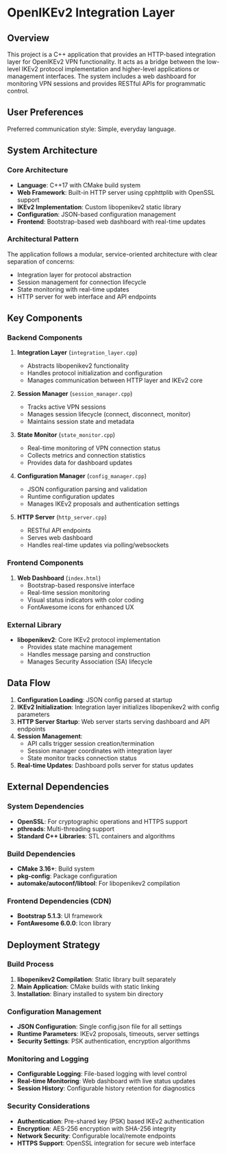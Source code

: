 # OpenIKEv2 Integration Layer

## Overview

This project is a C++ application that provides an HTTP-based integration layer for OpenIKEv2 VPN functionality. It acts as a bridge between the low-level IKEv2 protocol implementation and higher-level applications or management interfaces. The system includes a web dashboard for monitoring VPN sessions and provides RESTful APIs for programmatic control.

## User Preferences

Preferred communication style: Simple, everyday language.

## System Architecture

### Core Architecture
- **Language**: C++17 with CMake build system
- **Web Framework**: Built-in HTTP server using cpphttplib with OpenSSL support
- **IKEv2 Implementation**: Custom libopenikev2 static library
- **Configuration**: JSON-based configuration management
- **Frontend**: Bootstrap-based web dashboard with real-time updates

### Architectural Pattern
The application follows a modular, service-oriented architecture with clear separation of concerns:
- Integration layer for protocol abstraction
- Session management for connection lifecycle
- State monitoring with real-time updates
- HTTP server for web interface and API endpoints

## Key Components

### Backend Components
1. **Integration Layer** (`integration_layer.cpp`)
   - Abstracts libopenikev2 functionality
   - Handles protocol initialization and configuration
   - Manages communication between HTTP layer and IKEv2 core

2. **Session Manager** (`session_manager.cpp`)
   - Tracks active VPN sessions
   - Manages session lifecycle (connect, disconnect, monitor)
   - Maintains session state and metadata

3. **State Monitor** (`state_monitor.cpp`)
   - Real-time monitoring of VPN connection status
   - Collects metrics and connection statistics
   - Provides data for dashboard updates

4. **Configuration Manager** (`config_manager.cpp`)
   - JSON configuration parsing and validation
   - Runtime configuration updates
   - Manages IKEv2 proposals and authentication settings

5. **HTTP Server** (`http_server.cpp`)
   - RESTful API endpoints
   - Serves web dashboard
   - Handles real-time updates via polling/websockets

### Frontend Components
1. **Web Dashboard** (`index.html`)
   - Bootstrap-based responsive interface
   - Real-time session monitoring
   - Visual status indicators with color coding
   - FontAwesome icons for enhanced UX

### External Library
- **libopenikev2**: Core IKEv2 protocol implementation
  - Provides state machine management
  - Handles message parsing and construction
  - Manages Security Association (SA) lifecycle

## Data Flow

1. **Configuration Loading**: JSON config parsed at startup
2. **IKEv2 Initialization**: Integration layer initializes libopenikev2 with config parameters
3. **HTTP Server Startup**: Web server starts serving dashboard and API endpoints
4. **Session Management**: 
   - API calls trigger session creation/termination
   - Session manager coordinates with integration layer
   - State monitor tracks connection status
5. **Real-time Updates**: Dashboard polls server for status updates

## External Dependencies

### System Dependencies
- **OpenSSL**: For cryptographic operations and HTTPS support
- **pthreads**: Multi-threading support
- **Standard C++ Libraries**: STL containers and algorithms

### Build Dependencies
- **CMake 3.16+**: Build system
- **pkg-config**: Package configuration
- **automake/autoconf/libtool**: For libopenikev2 compilation

### Frontend Dependencies (CDN)
- **Bootstrap 5.1.3**: UI framework
- **FontAwesome 6.0.0**: Icon library

## Deployment Strategy

### Build Process
1. **libopenikev2 Compilation**: Static library built separately
2. **Main Application**: CMake builds with static linking
3. **Installation**: Binary installed to system bin directory

### Configuration Management
- **JSON Configuration**: Single config.json file for all settings
- **Runtime Parameters**: IKEv2 proposals, timeouts, server settings
- **Security Settings**: PSK authentication, encryption algorithms

### Monitoring and Logging
- **Configurable Logging**: File-based logging with level control
- **Real-time Monitoring**: Web dashboard with live status updates
- **Session History**: Configurable history retention for diagnostics

### Security Considerations
- **Authentication**: Pre-shared key (PSK) based IKEv2 authentication
- **Encryption**: AES-256 encryption with SHA-256 integrity
- **Network Security**: Configurable local/remote endpoints
- **HTTPS Support**: OpenSSL integration for secure web interface
